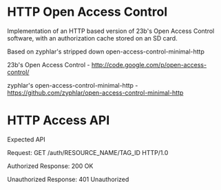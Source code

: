 HTTP Open Access Control
========================

Implementation of an HTTP based version of 23b's Open Access Control software, with an authorization cache stored on an SD card.

Based on zyphlar's stripped down open-access-control-minimal-http

23b's Open Access Control - http://code.google.com/p/open-access-control/

zyphlar's open-access-control-minimal-http - https://github.com/zyphlar/open-access-control-minimal-http


HTTP Access API
===============

Expected API

Request:
    GET /auth/RESOURCE_NAME/TAG_ID HTTP/1.0

Authorized Response:
    200 OK

Unauthorized Response:
    401 Unauthorized

